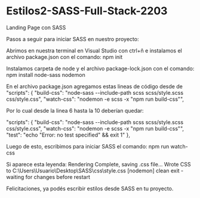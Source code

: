 # Estilos2-SASS-Full-Stack-2203
Landing Page con SASS

Pasos a seguir para iniciar SASS en nuestro proyecto:

Abrimos en nuestra terminal en Visual Studio con ctrl+ñ e instalamos el archivo package.json con el comando: npm init

Instalamos carpeta de node y el archivo package-lock.json con el comando: npm install node-sass nodemon

En el archivo package.json agregamos estas lineas de código desde de "scripts": {
"build-css": "node-sass --include-path scss scss/style.scss css/style.css",
"watch-css": "nodemon -e scss -x \"npm run build-css\"",

Por lo cual desde la linea 6 hasta la 10 deberían quedar:

  "scripts": {
    "build-css": "node-sass --include-path scss scss/style.scss css/style.css",
    "watch-css": "nodemon -e scss -x \"npm run build-css\"",
    "test": "echo \"Error: no test specified\" && exit 1"
  },
  
Luego de esto, escribimos para iniciar SASS el comando: npm run watch-css
  
Si aparece esta leyenda: 
Rendering Complete, saving .css file...
Wrote CSS to C:\Users\Usuario\Desktop\SASS\css\style.css
[nodemon] clean exit - waiting for changes before restart

Felicitaciones, ya podés escribir estilos desde SASS en tu proyecto.
